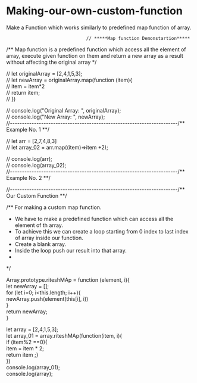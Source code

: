 # Making-our-own-custom-function
 Make a Function which works similarly to predefined map function of array.


                                  // *****Map function Demonstartion*****  

/** Map function is a predefined function which access all the element of array, execute given function on them and return a new array as a result without affecting the original array */  

// let originalArray = [2,4,1,5,3];  
// let newArray = originalArray.map(function (item){  
//     item =  item*2   
//     return item;  
// })  
  
// console.log("Original Array: ", originalArray);  
// console.log("New Array: ", newArray);  
//----------------------------------------------------------------------/** Example No. 1 **/  
  

  
// let arr = [2,7,4,8,3]  
// let array_02 = arr.map((item)=>item +2);  

// console.log(arr);  
// console.log(array_02);  
//----------------------------------------------------------------------/** Example No. 2 **/  
  
  
  
  
//----------------------------------------------------------------------/** Our Custom Function **/  
  
/** For making a custom map function.  
 * We have to make a predefined function which can access all the element of th array.  
 * To achieve this we can create a loop starting from 0 index to last index of array inside our function.   
 * Create a blank array.  
 * Inside the loop push our result into that array.  
 *   
 */  

Array.prototype.riteshMAp = function (element, i){  
let newArray = [];  
for (let i=0; i<this.length; i++){  
    newArray.push(element(this[i], i))  
}  
return newArray;  
}  
  
let array = [2,4,1,5,3];  
let array_01 = array.riteshMAp(function(item, i){  
    if (item%2 ==0){  
        item = item * 2;  
    return item ;}  
})  
console.log(array_01);  
console.log(array);  
